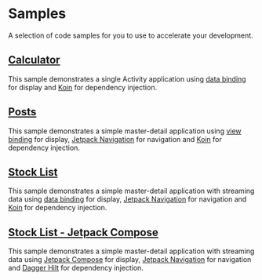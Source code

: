 # Samples

A selection of code samples for you to use to accelerate your development.

## [Calculator](orbit-calculator)

This sample demonstrates a single Activity application using
[data binding](https://developer.android.com/topic/libraries/data-binding) for
display and [Koin](https://insert-koin.io/) for dependency injection.

## [Posts](orbit-posts)

This sample demonstrates a simple master-detail application using
[view binding](https://developer.android.com/topic/libraries/view-binding) for
display, [Jetpack Navigation](https://developer.android.com/guide/navigation)
for navigation and [Koin](https://insert-koin.io/) for dependency injection.

## [Stock List](orbit-stocklist)

This sample demonstrates a simple master-detail application with streaming data
using [data binding](https://developer.android.com/topic/libraries/data-binding)
for display,
[Jetpack Navigation](https://developer.android.com/guide/navigation)
for navigation and [Koin](https://insert-koin.io/) for dependency injection.

## [Stock List - Jetpack Compose](https://github.com/orbit-mvi/orbit-sample-stocklist-jetpack-compose)

This sample demonstrates a simple master-detail application with streaming data
using [Jetpack Compose](https://developer.android.com/jetpack/compose) for
display, [Jetpack Navigation](https://developer.android.com/guide/navigation)
for navigation and [Dagger Hilt](https://dagger.dev/hilt/) for dependency
injection.
